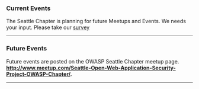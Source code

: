 ### Current Events

The Seattle Chapter is planning for future Meetups and Events. We needs your input. Please take our [survey](https://bit.ly/3yxqXQA)

---

### Future Events

Future events are posted on the OWASP Seattle Chapter meetup page.
**<http://www.meetup.com/Seattle-Open-Web-Application-Security-Project-OWASP-Chapter/>.**

---